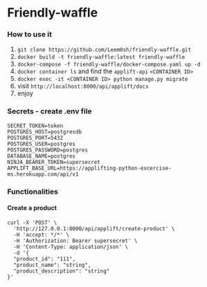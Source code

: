 # Friendly-waffle

### How to use it

1. `git clone https://github.com/Leem0sh/friendly-waffle.git`
2. `docker build -t friendly-waffle:latest friendly-waffle`
3. `docker-compose -f friendly-waffle/docker-compose.yaml up -d`
4. `docker container ls` and find the `applift-api` `<CONTAINER ID>`
5. `docker exec -it <CONTAINER ID> python manage.py migrate`
6. visit `http://localhost:8000/api/applift/docs`
7. enjoy

### Secrets - create .env file

    SECRET_TOKEN=token
    POSTGRES_HOST=postgresdb
    POSTGRES_PORT=5432
    POSTGRES_USER=postgres
    POSTGRES_PASSWORD=postgres
    DATABASE_NAME=postgres
    NINJA_BEARER_TOKEN=supersecret
    APPLIFT_BASE_URL=https://applifting-python-excercise-ms.herokuapp.com/api/v1

### Functionalities

#### Create a product

```
curl -X 'POST' \
  'http://127.0.0.1:8000/api/applift/create-product' \
  -H 'accept: */*' \
  -H 'Authorization: Bearer supersecret' \
  -H 'Content-Type: application/json' \
  -d '{
  "product_id": "111",
  "product_name": "string",
  "product_description": "string"
}'
```    
    
